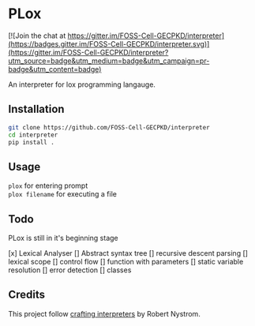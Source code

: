 # PLox


[![Join the chat at https://gitter.im/FOSS-Cell-GECPKD/interpreter](https://badges.gitter.im/FOSS-Cell-GECPKD/interpreter.svg)](https://gitter.im/FOSS-Cell-GECPKD/interpreter?utm_source=badge&utm_medium=badge&utm_campaign=pr-badge&utm_content=badge)

An interpreter for lox programming langauge.

## Installation

```sh
git clone https://github.com/FOSS-Cell-GECPKD/interpreter
cd interpreter
pip install .
```

## Usage

`plox` for entering prompt </br>
`plox filename` for executing a file

## Todo

PLox is still in it's beginning stage

[x]  Lexical Analyser
[] Abstract syntax tree
[] recursive descent parsing
[] lexical scope
[] control flow
[] function with parameters
[] static variable resolution
[] error detection
[] classes

## Credits

This project follow [crafting interpreters](https://craftinginterpreters.com/) by Robert Nystrom.
